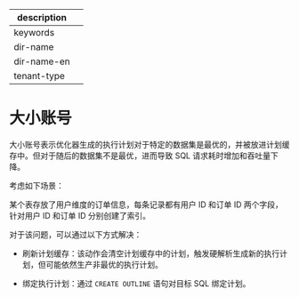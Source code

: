 |description||
|---|---|
|keywords||
|dir-name||
|dir-name-en||
|tenant-type||

# 大小账号

大小账号表示优化器生成的执行计划对于特定的数据集是最优的，并被放进计划缓存中。但对于随后的数据集不是最优，进而导致 SQL 请求耗时增加和吞吐量下降。

考虑如下场景：

某个表存放了用户维度的订单信息，每条记录都有用户 ID 和订单 ID 两个字段，针对用户 ID 和订单 ID 分别创建了索引。

对于该问题，可以通过以下方式解决：

* 刷新计划缓存：该动作会清空计划缓存中的计划，触发硬解析生成新的执行计划，但可能依然生产非最优的执行计划。

* 绑定执行计划：通过 `CREATE OUTLINE` 语句对目标 SQL 绑定计划。

